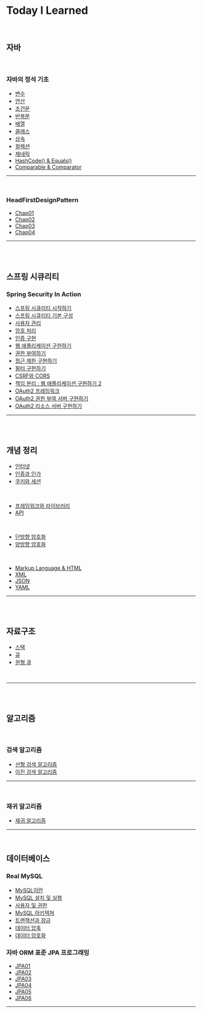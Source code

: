 # Today I Learned 


<br>

## 자바

<br>

### 자바의 정석 기초


- [변수](https://github.com/092600/TIL/blob/master/%EC%9E%90%EB%B0%94/%EC%9E%90%EB%B0%94%EC%9D%98%20%EC%A0%95%EC%84%9D%20%EA%B8%B0%EC%B4%88/%EB%B3%80%EC%88%98/%EB%B3%80%EC%88%98.md)
- [연산](https://github.com/092600/TIL/blob/master/%EC%9E%90%EB%B0%94/%EC%9E%90%EB%B0%94%EC%9D%98%20%EC%A0%95%EC%84%9D%20%EA%B8%B0%EC%B4%88/%EC%97%B0%EC%82%B0/%EC%97%B0%EC%82%B0.md)
- [조건문](https://github.com/092600/TIL/blob/master/%EC%9E%90%EB%B0%94/%EC%9E%90%EB%B0%94%EC%9D%98%20%EC%A0%95%EC%84%9D%20%EA%B8%B0%EC%B4%88/%EC%A1%B0%EA%B1%B4%EB%AC%B8/%EC%A1%B0%EA%B1%B4%EB%AC%B8.md)
- [반복문](https://github.com/092600/TIL/blob/master/%EC%9E%90%EB%B0%94/%EC%9E%90%EB%B0%94%EC%9D%98%20%EC%A0%95%EC%84%9D%20%EA%B8%B0%EC%B4%88/%EB%B0%98%EB%B3%B5%EB%AC%B8/%EB%B0%98%EB%B3%B5%EB%AC%B8.md)
- [배열](https://github.com/092600/TIL/blob/master/%EC%9E%90%EB%B0%94/%EC%9E%90%EB%B0%94%EC%9D%98%20%EC%A0%95%EC%84%9D%20%EA%B8%B0%EC%B4%88/%EB%B0%B0%EC%97%B4/%EB%B0%B0%EC%97%B4.md)
- [클래스](https://github.com/092600/TIL/blob/master/%EC%9E%90%EB%B0%94/%EC%9E%90%EB%B0%94%EC%9D%98%20%EC%A0%95%EC%84%9D%20%EA%B8%B0%EC%B4%88/%ED%81%B4%EB%9E%98%EC%8A%A4/%ED%81%B4%EB%9E%98%EC%8A%A4.md)
- [상속](https://github.com/092600/TIL/blob/master/%EC%9E%90%EB%B0%94/%EC%9E%90%EB%B0%94%EC%9D%98%20%EC%A0%95%EC%84%9D%20%EA%B8%B0%EC%B4%88/%EC%83%81%EC%86%8D/%EC%83%81%EC%86%8D.md)
- [컬렉션](https://github.com/092600/TIL/blob/master/%EC%9E%90%EB%B0%94/%EC%9E%90%EB%B0%94%EC%9D%98%20%EC%A0%95%EC%84%9D%20%EA%B8%B0%EC%B4%88/%EC%BB%AC%EB%A0%89%EC%85%98/%EC%BB%AC%EB%A0%89%EC%85%98.md)
- [제네릭](https://github.com/092600/TIL/tree/master/%EC%9E%90%EB%B0%94/%EC%9E%90%EB%B0%94%EC%9D%98%20%EC%A0%95%EC%84%9D%20%EA%B8%B0%EC%B4%88/%EC%A0%9C%EB%84%A4%EB%A6%AD/%EC%A0%9C%EB%84%A4%EB%A6%AD.md)
- [HashCode() & Equals()](https://github.com/092600/TIL/blob/master/%EC%9E%90%EB%B0%94/%EC%9E%90%EB%B0%94%EC%9D%98%20%EC%A0%95%EC%84%9D%20%EA%B8%B0%EC%B4%88/hashCode%EC%99%80%20equals/hashCode%EC%99%80%20equals.md)
- [Comparable & Comparator](https://github.com/092600/TIL/blob/master/%EC%9E%90%EB%B0%94/%EC%9E%90%EB%B0%94%EC%9D%98%20%EC%A0%95%EC%84%9D%20%EA%B8%B0%EC%B4%88/Comparable%EA%B3%BC%20Comparator/Comparable%EA%B3%BC%20Comparator.md)

---

<br>

### HeadFirstDesignPattern

- [Chap01](https://github.com/092600/TIL/blob/master/%EC%9E%90%EB%B0%94/HadFirstDesignPattern/chap01.md)
- [Chap02](https://github.com/092600/TIL/blob/master/%EC%9E%90%EB%B0%94/HadFirstDesignPattern/chap02.md)
- [Chap03](https://github.com/092600/TIL/blob/master/%EC%9E%90%EB%B0%94/HadFirstDesignPattern/chap03.md)
- [Chap04](https://github.com/092600/TIL/blob/master/%EC%9E%90%EB%B0%94/HadFirstDesignPattern/chap04/chap04.md)

--- 

<br>
<br>

## 스프링 시큐리티
### Spring Security In Action
- [스프링 시큐리티 시작하기](https://github.com/092600/TIL/blob/master/%EC%8A%A4%ED%94%84%EB%A7%81%20%EC%8B%9C%ED%81%90%EB%A6%AC%ED%8B%B0/chap_1/chap_1.md)
- [스프링 시큐리티 기본 구성](https://github.com/092600/TIL/blob/master/%EC%8A%A4%ED%94%84%EB%A7%81%20%EC%8B%9C%ED%81%90%EB%A6%AC%ED%8B%B0/chap_2/chap_2.md)
- [사용자 관리](https://github.com/092600/TIL/blob/master/%EC%8A%A4%ED%94%84%EB%A7%81%20%EC%8B%9C%ED%81%90%EB%A6%AC%ED%8B%B0/chap_3/chap_3.md)
- [암호 처리](https://github.com/092600/TIL/blob/master/%EC%8A%A4%ED%94%84%EB%A7%81%20%EC%8B%9C%ED%81%90%EB%A6%AC%ED%8B%B0/chap_4/chap_4.md)
- [인증 구현](https://github.com/092600/TIL/blob/master/%EC%8A%A4%ED%94%84%EB%A7%81%20%EC%8B%9C%ED%81%90%EB%A6%AC%ED%8B%B0/chap_5/chap_5.md)
- [웹 애플리케이션 구한하기](https://github.com/092600/TIL/blob/master/%EC%8A%A4%ED%94%84%EB%A7%81%20%EC%8B%9C%ED%81%90%EB%A6%AC%ED%8B%B0/chap_6/chap_6.md)
- [권한 부여하기](https://github.com/092600/TIL/blob/master/%EC%8A%A4%ED%94%84%EB%A7%81%20%EC%8B%9C%ED%81%90%EB%A6%AC%ED%8B%B0/chap_7/chap_7.md)
- [접근 제한 구현하기](https://github.com/092600/TIL/blob/master/%EC%8A%A4%ED%94%84%EB%A7%81%20%EC%8B%9C%ED%81%90%EB%A6%AC%ED%8B%B0/chap_8/chap_8.md)
- [필터 구현하기](https://github.com/092600/TIL/blob/master/%EC%8A%A4%ED%94%84%EB%A7%81%20%EC%8B%9C%ED%81%90%EB%A6%AC%ED%8B%B0/chap_9/chap_9.md)
- [CSRF와 CORS](https://github.com/092600/TIL/blob/master/%EC%8A%A4%ED%94%84%EB%A7%81%20%EC%8B%9C%ED%81%90%EB%A6%AC%ED%8B%B0/chap_10/chap_10.md)
- [책임 분리 : 웹 애플리케이션 구현하기 2](https://github.com/092600/TIL/blob/master/%EC%8A%A4%ED%94%84%EB%A7%81%20%EC%8B%9C%ED%81%90%EB%A6%AC%ED%8B%B0/chap_11/chap_11.md)
- [OAuth2 프레임워크](https://github.com/092600/TIL/blob/master/%EC%8A%A4%ED%94%84%EB%A7%81%20%EC%8B%9C%ED%81%90%EB%A6%AC%ED%8B%B0/chap_12/chap_12.md)
- [OAuth2 권한 부여 서버 구현하기](https://github.com/092600/TIL/blob/master/%EC%8A%A4%ED%94%84%EB%A7%81%20%EC%8B%9C%ED%81%90%EB%A6%AC%ED%8B%B0/chap_13/chap_13.md)
- [OAuth2 리소스 서버 구현하기](https://github.com/092600/TIL/blob/master/%EC%8A%A4%ED%94%84%EB%A7%81%20%EC%8B%9C%ED%81%90%EB%A6%AC%ED%8B%B0/chap_14/chap_14.md)
---

<br>
<br>

## 개념 정리
- [인터넷](https://github.com/092600/TIL/blob/master/%EA%B0%9C%EB%85%90%EC%A0%95%EB%A6%AC/인터넷/%EC%9D%B8%ED%84%B0%EB%84%B7.md)
- [인증과 인가](https://github.com/092600/TIL/blob/master/%EA%B0%9C%EB%85%90%EC%A0%95%EB%A6%AC/인증과%20인가/%EC%9D%B8%EC%A6%9D%EA%B3%BC%20%EC%9D%B8%EA%B0%80.md)
- [쿠키와 세션](https://github.com/092600/TIL/blob/master/%EA%B0%9C%EB%85%90%EC%A0%95%EB%A6%AC/%EC%BF%A0%ED%82%A4%EC%99%80%20%EC%84%B8%EC%85%98%20with%20HttpSession/Cookie%20and%20Session%20with%20HttpSession.md)

<br>

- [프레임워크와 라이브러리](https://github.com/092600/TIL/tree/master/%EA%B0%9C%EB%85%90%EC%A0%95%EB%A6%AC/%ED%94%84%EB%A0%88%EC%9E%84%EC%9B%8C%ED%81%AC%EC%99%80%20%EB%9D%BC%EC%9D%B4%EB%B8%8C%EB%9F%AC%EB%A6%AC/%ED%94%84%EB%A0%88%EC%9E%84%EC%9B%8C%ED%81%AC%EC%99%80%20%EB%9D%BC%EC%9D%B4%EB%B8%8C%EB%9F%AC%EB%A6%AC.md)
- [API](https://github.com/092600/TIL/tree/master/%EA%B0%9C%EB%85%90%EC%A0%95%EB%A6%AC/API/API.md)

<br>

- [단방향 암호화](https://github.com/092600/TIL/blob/master/%EA%B0%9C%EB%85%90%EC%A0%95%EB%A6%AC/%EB%8B%A8%EB%B0%A9%ED%96%A5%20%EC%95%94%ED%98%B8%ED%99%94/%EB%8B%A8%EB%B0%A9%ED%96%A5%20%EC%95%94%ED%98%B8%ED%99%94.md)
- [양방향 암호화](https://github.com/092600/TIL/tree/master/%EA%B0%9C%EB%85%90%EC%A0%95%EB%A6%AC/%EC%96%91%EB%B0%A9%ED%96%A5%20%EC%95%94%ED%98%B8%ED%99%94/%EC%96%91%EB%B0%A9%ED%96%A5%20%EC%95%94%ED%98%B8%ED%99%94.md)

<br>

- [Markup Language & HTML](https://github.com/092600/TIL/blob/master/%EA%B0%9C%EB%85%90%EC%A0%95%EB%A6%AC/Markup%20Language/Markup%20Language.md)
- [XML](https://github.com/092600/TIL/blob/master/%EA%B0%9C%EB%85%90%EC%A0%95%EB%A6%AC/XML/XML.md)
- [JSON](https://github.com/092600/TIL/tree/master/%EA%B0%9C%EB%85%90%EC%A0%95%EB%A6%AC/JSON/JSON.md)
- [YAML](https://github.com/092600/TIL/blob/master/%EA%B0%9C%EB%85%90%EC%A0%95%EB%A6%AC/YAML/YAML.md)


---

<br>
<br>

## 자료구조

- [스택](https://github.com/092600/TIL/blob/master/%EC%9E%90%EB%A3%8C%EA%B5%AC%EC%A1%B0/%EC%8A%A4%ED%83%9D/%EC%8A%A4%ED%83%9D.md)
- [큐](https://github.com/092600/TIL/blob/master/%EC%9E%90%EB%A3%8C%EA%B5%AC%EC%A1%B0/%ED%81%90/%ED%81%90.md)
- [원형 큐](https://github.com/092600/TIL/blob/master/%EC%9E%90%EB%A3%8C%EA%B5%AC%EC%A1%B0/%EC%9B%90%ED%98%95%ED%81%90/%EC%9B%90%ED%98%95%ED%81%90.md)

<br>

---

<br>
<br>

## 알고리즘

<br>

### 검색 알고리즘

- [선형 검색 알고리즘](https://github.com/092600/TIL/blob/master/%EC%95%8C%EA%B3%A0%EB%A6%AC%EC%A6%98/%EA%B2%80%EC%83%89%20%EC%95%8C%EA%B3%A0%EB%A6%AC%EC%A6%98/%EC%84%A0%ED%98%95%20%EA%B2%80%EC%83%89%20%EC%95%8C%EA%B3%A0%EB%A6%AC%EC%A6%98.md)
- [이진 검색 알고리즘](https://github.com/092600/TIL/blob/master/%EC%95%8C%EA%B3%A0%EB%A6%AC%EC%A6%98/%EA%B2%80%EC%83%89%20%EC%95%8C%EA%B3%A0%EB%A6%AC%EC%A6%98/%EC%9D%B4%EC%A7%84%20%EA%B2%80%EC%83%89%20%EC%95%8C%EA%B3%A0%EB%A6%AC%EC%A6%98.md)

---
<br>


### 재귀 알고리즘
- [재귀 알고리즘](https://github.com/092600/TIL/blob/master/%EC%95%8C%EA%B3%A0%EB%A6%AC%EC%A6%98/%EC%9E%AC%EA%B7%80%20%EC%95%8C%EA%B3%A0%EB%A6%AC%EC%A6%98/%EC%9E%AC%EA%B7%80%20%EC%95%8C%EA%B3%A0%EB%A6%AC%EC%A6%98.md)

---

<br>

## 데이터베이스
### Real MySQL 
- [MySQL이란](https://github.com/092600/TIL/blob/master/%EB%8D%B0%EC%9D%B4%ED%84%B0%EB%B2%A0%EC%9D%B4%EC%8A%A4/RealMySQL/Chap1/Chap1.md)
- [MySQL 설치 및 실행](https://github.com/092600/TIL/blob/master/%EB%8D%B0%EC%9D%B4%ED%84%B0%EB%B2%A0%EC%9D%B4%EC%8A%A4/RealMySQL/Chap2/Chap2.md)
- [사용자 및 권한](https://github.com/092600/TIL/blob/master/%EB%8D%B0%EC%9D%B4%ED%84%B0%EB%B2%A0%EC%9D%B4%EC%8A%A4/RealMySQL/Chap3/Chap3.md)
- [MySQL 아키텍쳐](https://github.com/092600/TIL/blob/master/%EB%8D%B0%EC%9D%B4%ED%84%B0%EB%B2%A0%EC%9D%B4%EC%8A%A4/RealMySQL/Chap4/Chap4.md)
- [트랜잭션과 잠금](https://github.com/092600/TIL/blob/master/%EB%8D%B0%EC%9D%B4%ED%84%B0%EB%B2%A0%EC%9D%B4%EC%8A%A4/RealMySQL/Chap5/Chap5.md)
- [데이터 압축](https://github.com/092600/TIL/blob/master/%EB%8D%B0%EC%9D%B4%ED%84%B0%EB%B2%A0%EC%9D%B4%EC%8A%A4/RealMySQL/Chap6/Cchap6.md)
- [데이터 암호화](https://github.com/092600/TIL/blob/master/%EB%8D%B0%EC%9D%B4%ED%84%B0%EB%B2%A0%EC%9D%B4%EC%8A%A4/RealMySQL/Chap7/Chap7.md)

### 자바 ORM 표준 JPA 프로그래밍
- [JPA01](https://github.com/092600/TIL/blob/master/JPA/JPA01.md)
- [JPA02](https://github.com/092600/TIL/blob/master/JPA/JPA02.md)
- [JPA03](https://github.com/092600/TIL/blob/master/JPA/JPA03.md)
- [JPA04](https://github.com/092600/TIL/blob/master/JPA/JPA04.md)
- [JPA05](https://github.com/092600/TIL/blob/master/JPA/JPA05.md)
- [JPA06](https://github.com/092600/TIL/blob/master/JPA/JPA06.md)
---

